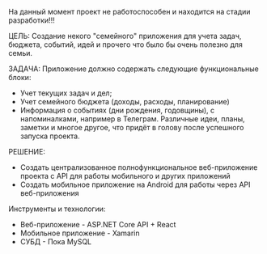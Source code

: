 ﻿На данный момент проект не работоспособен и находится на стадии разработки!!!

ЦЕЛЬ:
Создание некого "семейного" приложения для учета задач, бюджета, событий, идей и прочего что было бы очень полезно для семьи.

ЗАДАЧА:
Приложение должно содержать следующие функциональные блоки:
- Учет текущих задач и дел;
- Учет семейного бюджета (доходы, расходы, планирование)
- Информация о событиях (дни рождения, годовщины), с напоминалками, например в Телеграм.
Различные идеи, планы, заметки и многое другое, что придёт в голову после успешного запуска проекта.

РЕШЕНИЕ:
- Создать централизованное полнофункциональное веб-приложение проекта с API для работы мобильного и других приложений
- Создать мобильное приложение на Android для работы через API веб-приложения

Инструменты и технологии:
- Веб-приложение - ASP.NET Core API + React
- Мобильное приложение - Xamarin
- СУБД - Пока MySQL

